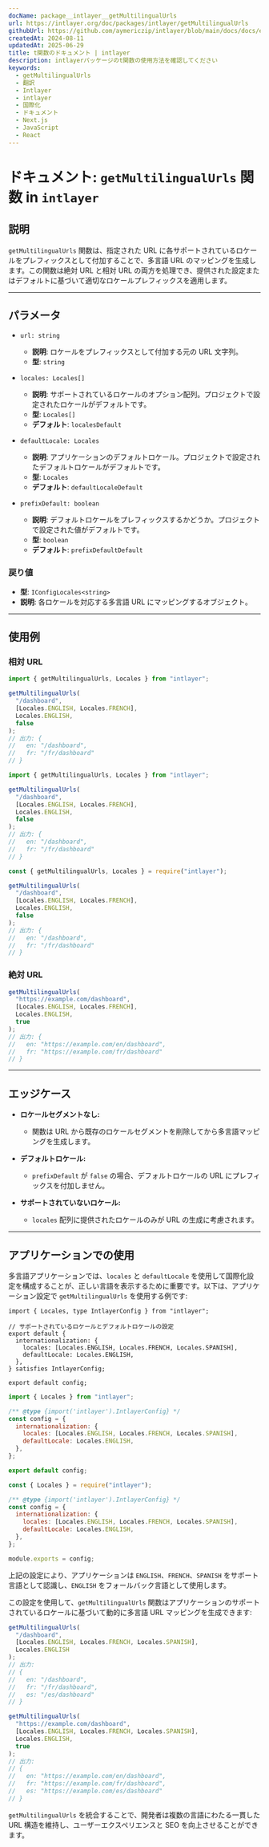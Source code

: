 ```yaml
---
docName: package__intlayer__getMultilingualUrls
url: https://intlayer.org/doc/packages/intlayer/getMultilingualUrls
githubUrl: https://github.com/aymericzip/intlayer/blob/main/docs/docs/en/packages/intlayer/getMultilingualUrls.md
createdAt: 2024-08-11
updatedAt: 2025-06-29
title: t関数のドキュメント | intlayer
description: intlayerパッケージのt関数の使用方法を確認してください
keywords:
  - getMultilingualUrls
  - 翻訳
  - Intlayer
  - intlayer
  - 国際化
  - ドキュメント
  - Next.js
  - JavaScript
  - React
---
```


# ドキュメント: `getMultilingualUrls` 関数 in `intlayer`

## 説明

`getMultilingualUrls` 関数は、指定された URL に各サポートされているロケールをプレフィックスとして付加することで、多言語 URL のマッピングを生成します。この関数は絶対 URL と相対 URL の両方を処理でき、提供された設定またはデフォルトに基づいて適切なロケールプレフィックスを適用します。

---

## パラメータ

- `url: string`

  - **説明**: ロケールをプレフィックスとして付加する元の URL 文字列。
  - **型**: `string`

- `locales: Locales[]`

  - **説明**: サポートされているロケールのオプション配列。プロジェクトで設定されたロケールがデフォルトです。
  - **型**: `Locales[]`
  - **デフォルト**: `localesDefault`

- `defaultLocale: Locales`

  - **説明**: アプリケーションのデフォルトロケール。プロジェクトで設定されたデフォルトロケールがデフォルトです。
  - **型**: `Locales`
  - **デフォルト**: `defaultLocaleDefault`

- `prefixDefault: boolean`
  - **説明**: デフォルトロケールをプレフィックスするかどうか。プロジェクトで設定された値がデフォルトです。
  - **型**: `boolean`
  - **デフォルト**: `prefixDefaultDefault`

### 戻り値

- **型**: `IConfigLocales<string>`
- **説明**: 各ロケールを対応する多言語 URL にマッピングするオブジェクト。

---

## 使用例

### 相対 URL

```typescript codeFormat="typescript"
import { getMultilingualUrls, Locales } from "intlayer";

getMultilingualUrls(
  "/dashboard",
  [Locales.ENGLISH, Locales.FRENCH],
  Locales.ENGLISH,
  false
);
// 出力: {
//   en: "/dashboard",
//   fr: "/fr/dashboard"
// }
```

```javascript codeFormat="esm"
import { getMultilingualUrls, Locales } from "intlayer";

getMultilingualUrls(
  "/dashboard",
  [Locales.ENGLISH, Locales.FRENCH],
  Locales.ENGLISH,
  false
);
// 出力: {
//   en: "/dashboard",
//   fr: "/fr/dashboard"
// }
```

```javascript codeFormat="commonjs"
const { getMultilingualUrls, Locales } = require("intlayer");

getMultilingualUrls(
  "/dashboard",
  [Locales.ENGLISH, Locales.FRENCH],
  Locales.ENGLISH,
  false
);
// 出力: {
//   en: "/dashboard",
//   fr: "/fr/dashboard"
// }
```

### 絶対 URL

```typescript
getMultilingualUrls(
  "https://example.com/dashboard",
  [Locales.ENGLISH, Locales.FRENCH],
  Locales.ENGLISH,
  true
);
// 出力: {
//   en: "https://example.com/en/dashboard",
//   fr: "https://example.com/fr/dashboard"
// }
```

---

## エッジケース

- **ロケールセグメントなし:**

  - 関数は URL から既存のロケールセグメントを削除してから多言語マッピングを生成します。

- **デフォルトロケール:**

  - `prefixDefault` が `false` の場合、デフォルトロケールの URL にプレフィックスを付加しません。

- **サポートされていないロケール:**
  - `locales` 配列に提供されたロケールのみが URL の生成に考慮されます。

---

## アプリケーションでの使用

多言語アプリケーションでは、`locales` と `defaultLocale` を使用して国際化設定を構成することが、正しい言語を表示するために重要です。以下は、アプリケーション設定で `getMultilingualUrls` を使用する例です:

```tsx codeFormat="typescript"
import { Locales, type IntlayerConfig } from "intlayer";

// サポートされているロケールとデフォルトロケールの設定
export default {
  internationalization: {
    locales: [Locales.ENGLISH, Locales.FRENCH, Locales.SPANISH],
    defaultLocale: Locales.ENGLISH,
  },
} satisfies IntlayerConfig;

export default config;
```

```javascript codeFormat="esm"
import { Locales } from "intlayer";

/** @type {import('intlayer').IntlayerConfig} */
const config = {
  internationalization: {
    locales: [Locales.ENGLISH, Locales.FRENCH, Locales.SPANISH],
    defaultLocale: Locales.ENGLISH,
  },
};

export default config;
```

```javascript codeFormat="commonjs"
const { Locales } = require("intlayer");

/** @type {import('intlayer').IntlayerConfig} */
const config = {
  internationalization: {
    locales: [Locales.ENGLISH, Locales.FRENCH, Locales.SPANISH],
    defaultLocale: Locales.ENGLISH,
  },
};

module.exports = config;
```

上記の設定により、アプリケーションは `ENGLISH`、`FRENCH`、`SPANISH` をサポート言語として認識し、`ENGLISH` をフォールバック言語として使用します。

この設定を使用して、`getMultilingualUrls` 関数はアプリケーションのサポートされているロケールに基づいて動的に多言語 URL マッピングを生成できます:

```typescript
getMultilingualUrls(
  "/dashboard",
  [Locales.ENGLISH, Locales.FRENCH, Locales.SPANISH],
  Locales.ENGLISH
);
// 出力:
// {
//   en: "/dashboard",
//   fr: "/fr/dashboard",
//   es: "/es/dashboard"
// }

getMultilingualUrls(
  "https://example.com/dashboard",
  [Locales.ENGLISH, Locales.FRENCH, Locales.SPANISH],
  Locales.ENGLISH,
  true
);
// 出力:
// {
//   en: "https://example.com/en/dashboard",
//   fr: "https://example.com/fr/dashboard",
//   es: "https://example.com/es/dashboard"
// }
```

`getMultilingualUrls` を統合することで、開発者は複数の言語にわたる一貫した URL 構造を維持し、ユーザーエクスペリエンスと SEO を向上させることができます。
